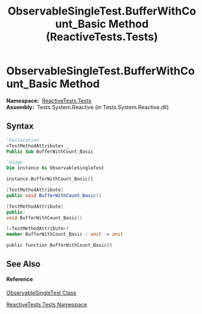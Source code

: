 ﻿---
title: ObservableSingleTest.BufferWithCount_Basic Method  (ReactiveTests.Tests)
TOCTitle: BufferWithCount_Basic Method
ms:assetid: M:ReactiveTests.Tests.ObservableSingleTest.BufferWithCount_Basic
ms:mtpsurl: https://msdn.microsoft.com/en-us/library/reactivetests.tests.observablesingletest.bufferwithcount_basic(v=VS.103)
ms:contentKeyID: 36620542
ms.date: 06/28/2011
mtps_version: v=VS.103
f1_keywords:
- ReactiveTests.Tests.ObservableSingleTest.BufferWithCount_Basic
dev_langs:
- CSharp
- JScript
- VB
- FSharp
- c++
---

# ObservableSingleTest.BufferWithCount\_Basic Method

**Namespace:**  [ReactiveTests.Tests](hh289046\(v=vs.103\).md)  
**Assembly:**  Tests.System.Reactive (in Tests.System.Reactive.dll)

## Syntax

``` vb
'Declaration
<TestMethodAttribute> _
Public Sub BufferWithCount_Basic
```

``` vb
'Usage
Dim instance As ObservableSingleTest

instance.BufferWithCount_Basic()
```

``` csharp
[TestMethodAttribute]
public void BufferWithCount_Basic()
```

``` c++
[TestMethodAttribute]
public:
void BufferWithCount_Basic()
```

``` fsharp
[<TestMethodAttribute>]
member BufferWithCount_Basic : unit -> unit 
```

``` jscript
public function BufferWithCount_Basic()
```

## See Also

#### Reference

[ObservableSingleTest Class](hh315143\(v=vs.103\).md)

[ReactiveTests.Tests Namespace](hh289046\(v=vs.103\).md)

